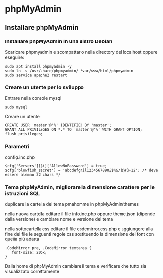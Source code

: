 # phpMyAdmin

## Installare phpMyAdmin

### Installare phpMyAdmin in una distro Debian

Scaricare phpmyadmin e scompattarlo nella directory del localhost oppure eseguire:

```
sudo apt install phpmyadmin -y
sudo ln -s /usr/share/phpmyadmin/ /var/www/html/phpmyadmin
sudo service apache2 restart
```

### Creare un utente per lo sviluppo

Entrare nella console mysql

```
sudo mysql
```

Creare un utente

```
CREATE USER 'master'@'%' IDENTIFIED BY 'master';
GRANT ALL PRIVILEGES ON *.* TO 'master'@'%' WITH GRANT OPTION;
flush privileges;
```

### Parametri

config.inc.php

```
$cfg['Servers'][$i]['AllowNoPassword'] = true;
$cfg['blowfish_secret'] = 'abcdefghil1234567890£$%&/(@#ù+12'; /* deve essere alemno 32 chars */
```

### Tema phpMyAdmin, migliorare la dimensione carattere per le istruzioni SQL

duplicare la cartella del tema pmahomme in phpMyAdmin/themes

nella nuova cartella editare il file info.inc.php oppure theme.json (dipende dalla versione) e cambiare nome e versione del tema

nella sottocartella css editare il file codemirror.css.php e aggiungere alla fine del file le seguenti regole css sostituendo la dimensione del font con quella più adatta

```
.CodeMirror pre, .CodeMirror textarea {
   font-size: 20px;
}
```

Dalla home di phpMyAdmin cambiare il tema e verificare che tutto sia visualizzato correttamente
